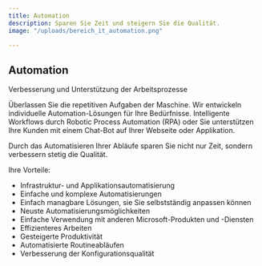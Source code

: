 ```yaml
---
title: Automation
description: Sparen Sie Zeit und steigern Sie die Qualität.
image: "/uploads/bereich_it_automation.png"

---
```

## Automation

Verbesserung und Unterstützung der Arbeitsprozesse

Überlassen Sie die repetitiven Aufgaben der Maschine. Wir entwickeln individuelle Automation-Lösungen für Ihre Bedürfnisse. Intelligente Workflows durch Robotic Process Automation (RPA) oder Sie unterstützen Ihre Kunden mit einem Chat-Bot auf Ihrer Webseite oder Applikation.

Durch das Automatisieren Ihrer Abläufe sparen Sie nicht nur Zeit, sondern verbessern stetig die Qualität.

Ihre Vorteile:

* Infrastruktur- und Applikationsautomatisierung
* Einfache und komplexe Automatisierungen
* Einfach managbare Lösungen, sie Sie selbstständig anpassen können
* Neuste Automatisierungsmöglichkeiten
* Einfache Verwendung mit anderen Microsoft-Produkten und -Diensten
* Effizienteres Arbeiten
* Gesteigerte Produktivität
* Automatisierte Routineabläufen
* Verbesserung der Konfigurationsqualität
